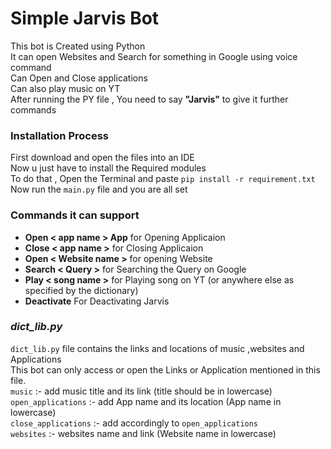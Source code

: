 #  Simple Jarvis Bot

This bot is Created using Python <br>
It can open Websites and Search for something in Google using voice command <br>
Can Open and Close applications<br>
Can also play music on YT <br>
After running the PY file , You need to say **"Jarvis"** to give it further commands


### Installation Process

First download and open the files into an IDE <br>
Now u just have to install the Required modules <br>
To do that , Open the Terminal and paste ```pip install -r requirement.txt``` <br>
Now run the ```main.py``` file and you are all set


### Commands it can support

- **Open < app name > App** for Opening Applicaion
- **Close < app name >** for Closing Applicaion
- **Open < Website name >** for opening Website
- **Search < Query >** for Searching the Query on Google
- **Play < song name >** for Playing song on YT (or anywhere else as specified by the dictionary)
- **Deactivate** For Deactivating Jarvis


### *dict_lib.py*
 ```dict_lib.py``` file contains the links and locations of music ,websites and Applications<br>
This bot can only access or open the Links or Application mentioned in this file.<br>
```music``` :- add music title and its link (title should be in lowercase)<br>
```open_applications``` :- add App name and its location (App name in lowercase)<br>
```close_applications``` :- add accordingly to ```open_applications```<br>
```websites``` :- websites name and link (Website name in lowercase)